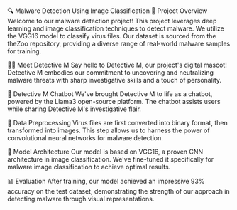 🔍 Malware Detection Using Image Classification
🚀 Project Overview
Welcome to our malware detection project! This project leverages deep learning and image classification techniques to detect malware. We utilize the VGG16 model to classify virus files. Our dataset is sourced from the theZoo repository, providing a diverse range of real-world malware samples for training.

🕵️‍♂️ Meet Detective M
Say hello to Detective M, our project's digital mascot! Detective M embodies our commitment to uncovering and neutralizing malware threats with sharp investigative skills and a touch of personality.

🤖 Detective M Chatbot
We've brought Detective M to life as a chatbot, powered by the Llama3 open-source platform. The chatbot assists users while sharing Detective M's investigative flair.

🔧 Data Preprocessing
Virus files are first converted into binary format, then transformed into images. This step allows us to harness the power of convolutional neural networks for malware detection.

🧠 Model Architecture
Our model is based on VGG16, a proven CNN architecture in image classification. We've fine-tuned it specifically for malware image classification to achieve optimal results.

📊 Evaluation
After training, our model achieved an impressive 93% accuracy on the test dataset, demonstrating the strength of our approach in detecting malware through visual representations.
